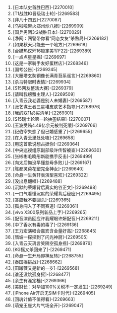 
1. [日本队史首胜巴西]-[2270010]
1. [T1战胜IG晋级瑞士轮]-[2269583]
1. [非凡十四五]-[2270087]
1. [乌啦啦带火郑州炒八掺]-[2269909]
1. [国乒男团3:2战胜日本]-[2270029]
1. [净网：网警带你看“网恋女友”杀熟局]-[2269182]
1. [如果秋天只能去一个地方]-[2269618]
1. [台媒热议歼16锁定美军F22]-[2269389]
1. [一点点星星摇]-[2269697]
1. [这是一家骑手友好蛋糕店]-[2268346]
1. [国考公告]-[2269245]
1. [大雁塔玄奘铜像长满青苔系谣言]-[2269860]
1. [杀马特限时表情]-[2269934]
1. [S15网友整活大赛]-[2269379]
1. [请叫我螃蟹主理人]-[2269509]
1. [入青云我老婆是别人未婚妻]-[2269587]
1. [张艺谋王者三星堆皮肤艺术指导]-[2268976]
1. [我的双11必买清单]-[2269301]
1. [S15瑞士轮第一轮抽签结果]-[2270007]
1. [王波受贿4.49亿余元被判死缓]-[2269766]
1. [纪伯宰失恋了但已婚感重了]-[2269655]
1. [在入青云里处处嗑]-[2269658]
1. [用这首歌说想占据你]-[2269364]
1. [中央巡视组原副部级许传智被查]-[2269630]
1. [张彬彬毛晓彤新剧携手反击]-[2269499]
1. [向太后悔没早懂慈母多败儿]-[2269167]
1. [陈都灵荷花塑完全神女]-[2269640]
1. [命悬一生黄轩表演型喜欢]-[2269322]
1. [没出息翻唱]-[2269488]
1. [沉默的荣耀背后真实的谷正文]-[2269498]
1. [一口气看懂沉默的荣耀背后秘密]-[2269495]
1. [答应我不要回头]-[2269365]
1. [孤身闯入了不同赛道]-[2269361]
1. [vivo X300系列新品上手]-[2269265]
1. [配音演员回应许我耀眼许妍配音]-[2269211]
1. [中了香水有毒的毒了]-[2269136]
1. [王力宏演唱会嘉宾含金量好高]-[2268845]
1. [隋坡一探探到了闪光神厨]-[2269505]
1. [入青云天玑言笑隔空孤身摇]-[2269876]
1. [KG摇又杀回来了]-[2269471]
1. [命悬一生开局即神反转]-[2268755]
1. [泰国摇挑战]-[2268662]
1. [田曦薇又是新的一岁]-[2269568]
1. [谁还没跳孤身摇]-[2268477]
1. [余生有涯定档]-[2269366]
1. [美财长：对华加100%关税不一定发生]-[2269249]
1. [iPhone Air开启无SIM卡时代]-[2269405]
1. [回魂计值不值得看]-[2269663]
1. [萌宠王座大片气场全开]-[2269047]